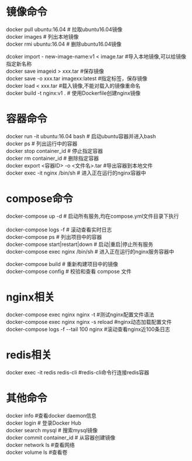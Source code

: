 # 镜像命令
docker pull ubuntu:16.04     # 拉取ubuntu16.04镜像<br>
docker images                 # 列出本地镜像<br>
docker rmi ubuntu:16.04      # 删除ubuntu16.04镜像<br>

dcoker import - new-image-name:v1 < image.tar #导入本地镜像,可以给镜像指定新名称<br>
docker save imageid > xxx.tar #保存镜像<br>
docker save -o xxx.tar imagexx:latest #指定标签，保存镜像<br>
docker load < xxx.tar #载入镜像,不能对载入的镜像重命名<br>
docker build -t nginx:v1 .     # 使用Dockerfile创建nginx镜像<br>

# 容器命令
docker run -it ubuntu:16.04 bash     # 启动ubuntu容器并进入bash<br>
docker ps                       # 列出运行中的容器<br>
docker stop container_id       # 停止指定容器<br>
docker rm container_id         # 删除指定容器<br>
docker export <容器ID> -o <文件名>.tar #导出容器到本地文件<br>
docker exec -it nginx /bin/sh  # 进入正在运行的nginx容器中 <br>

# compose命令
docker-compose up -d          # 启动所有服务,均在compose.yml文件目录下执行<br>          
docker-compose logs -f       # 滚动查看实时日志<br>
docker-compose ps            # 列出项目中的容器   <br>
docker-compose start|restart|down       # 启动|重启|停止所有服务   <br>
docker-compose exec nginx /bin/sh  # 进入正在运行的nginx服务容器中<br>

docker-compose build         # 重新构建项目中的镜像<br>
docker-compose config        # 校验和查看 compose 文件 <br>

# nginx相关
docker-compose exec nginx nginx -t #测试nginx配置文件语法<br>
docker-compose exec nginx  nginx -s reload  #nginx动态加载配置文件<br>
docker-compose logs -f --tail 100 nginx #滚动查看nginx近100条日志<br>

# redis相关
docker exec -it redis redis-cli #redis-cli命令行连接redis容器<br>

# 其他命令 
docker info #查看docker daemon信息<br>
docker login                   # 登录Docker Hub<br>
docker search mysql            # 搜索mysql镜像<br>
docker commit container_id     # 从容器创建镜像<br>
docker network ls              #查看网络<br>
docker volume ls #查看卷<br>



